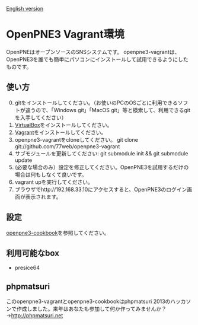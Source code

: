 [English version](https://github.com/77web/openpne3-vagrant/blob/master/README.md)

OpenPNE3 Vagrant環境
=================================

OpenPNEはオープンソースのSNSシステムです。
openpne3-vagrantは、OpenPNE3を誰でも簡単にパソコンにインストールして試用できるようにしたものです。

使い方
--------

0. gitをインストールしてください。（お使いのPCのOSごとに利用できるソフトが違うので、「Windows git」「MacOS git」等と検索して、利用できるgitを入手してください）
1. [VirtualBox](https://www.virtualbox.org/wiki/Downloads)をインストールしてください。
2. [Vagrant](http://downloads.vagrantup.com/)をインストールしてください。
3. openpne3-vagrantをcloneしてください。 git clone git://github.com/77web/openpne3-vagrant
4. サブモジュールを更新してください: git submodule init && git submodule update
5. (必要な場合のみ）設定を修正してください。OpenPNE3を試用するだけの場合は何もしなくて良いです。
6. vagrant upを実行してください。
7. ブラウザでhttp://192.168.33.10にアクセスすると、OpenPNE3のログイン画面が表示されます。

設定
----------

[openpne3-cookbook](https://github.com/77web/openpne3-cookbook/blob/master/README-ja.md)を参照してください。

利用可能なbox
--------------------------

* presice64

phpmatsuri
-----------------

このopenpne3-vagrantとopenpne3-cookbookはphpmatsuri 2013のハッカソンで作成しました。来年はあなたも参加して何か作ってみませんか？→http://phpmatsuri.net
